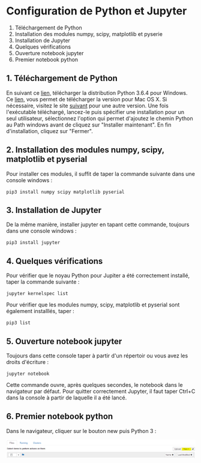 # Configuration de Python et Jupyter

1. Téléchargement de Python
2. Installation des modules numpy, scipy, matplotlib et pyserie
3. Installation de Jupyter
4. Quelques vérifications
5. Ouverture notebook jupyter
6. Premier notebook python

## 1. Téléchargement de Python
En suivant ce [lien,](https://www.python.org/ftp/python/3.6.4/python-3.6.4-amd64.exe) télécharger la distribution Python 3.6.4 pour Windows. Ce [lien,](https://www.python.org/ftp/python/3.6.4/python-3.6.4-macosx10.6.pkg) vous permet de télécharger la version pour Mac OS X. Si nécessaire, visitez le site [suivant](https://www.python.org/downloads/release/python-364/) pour une autre version. Une fois l'exécutable téléchargé, lancez-le puis spécifier une installation pour un seul utilisateur, sélectionnez l'option qui permet d'ajoutez le chemin Python au Path windows avant de cliquez sur "Installer maintenant". En fin d'installation, cliquez sur "Fermer".

## 2. Installation des modules numpy, scipy, matplotlib et pyserial
Pour installer ces modules, il suffit de taper la commande suivante dans une console windows :

    pip3 install numpy scipy matplotlib pyserial
    
## 3. Installation de Jupyter
De la même manière, installer jupyter en tapant cette commande, toujours dans une console windows :

    pip3 install jupyter
    
## 4. Quelques vérifications
Pour vérifier que le noyau Python pour Jupiter a été correctement installé, taper la commande suivante :

    jupyter kernelspec list
Pour vérifier que les modules numpy, scipy, matplotlib et pyserial sont également installlés, taper :

    pip3 list 

## 5. Ouverture notebook jupyter
Toujours dans cette console taper à partir d'un répertoir ou vous avez les droits d'écriture :

    jupyter notebook

Cette commande ouvre, après quelques secondes, le notebook dans le navigateur par défaut. Pour quitter correctement Jupyter, il faut taper Ctrl+C dans la console à partir de laquelle il a été lancé. 

## 6. Premier notebook python
Dans le navigateur, cliquer sur le bouton new puis Python 3 :

![Python Notebook](newPythonNoteBook.PNG)
